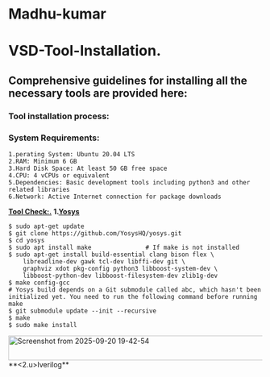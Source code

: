 # Madhu-kumar
# VSD-Tool-Installation.  
## **Comprehensive guidelines for installing all the necessary tools are provided here:**  
### **Tool installation process:**  
### **System Requirements:**   
    1.perating System: Ubuntu 20.04 LTS  
    2.RAM: Minimum 6 GB  
    3.Hard Disk Space: At least 50 GB free space  
    4.CPU: 4 vCPUs or equivalent  
    5.Dependencies: Basic development tools including python3 and other related libraries  
    6.Network: Active Internet connection for package downloads  
    
**<u>Tool Check:.</u>**
**1.<u>Yosys</u>**
```
$ sudo apt-get update
$ git clone https://github.com/YosysHQ/yosys.git
$ cd yosys
$ sudo apt install make               # If make is not installed
$ sudo apt-get install build-essential clang bison flex \
    libreadline-dev gawk tcl-dev libffi-dev git \
    graphviz xdot pkg-config python3 libboost-system-dev \
    libboost-python-dev libboost-filesystem-dev zlib1g-dev
$ make config-gcc
# Yosys build depends on a Git submodule called abc, which hasn't been initialized yet. You need to run the following command before running make
$ git submodule update --init --recursive
$ make 
$ sudo make install
```
<img width="789" height="49" alt="Screenshot from 2025-09-20 19-42-54" src="https://github.com/user-attachments/assets/f2943c18-9718-4a3b-b980-02f281e5b6ff" />  
**<2.u>Iverilog</u>**
